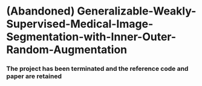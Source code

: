 # (Abandoned) Generalizable-Weakly-Supervised-Medical-Image-Segmentation-with-Inner-Outer-Random-Augmentation

### The project has been terminated and the reference code and paper are retained
